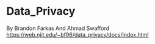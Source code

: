 # Data_Privacy
By Brandon Farkas And Ahmad Swafford
https://web.njit.edu/~bf96/data_privacy/docs/index.html
